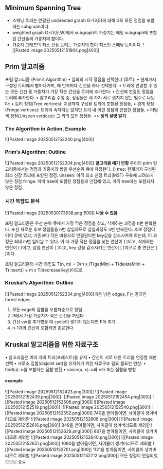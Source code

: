 ## Minimum Spanning Tree
- 스패닝 트리는 연결된 undirected graph G=(V,E)에 대해 G의 모든 정점을 포함하는 subgraph이다.
- weighted graph G=(V,E,W)에서 subgraph의 가중치는 해당 subgraph에 포함된 간선들의 가중치의 합이다.
- 가중치 그래프의 최소 신장 트리는 가중치의 합이 최소인 스패닝 트리이다.
![[Pasted image 20250512151904.png|400]]
## Prim 알고리즘
프림 알고리즘 (Prim’s Algorithm)
•	임의의 시작 정점을 선택한다 (루트).
•	현재까지 구성된 트리에서 뻗어나가며, 매 반복마다 간선을 하나 선택한다.
	•	트리에 연결할 수 있는 모든 간선 중 가중치가 가장 작은 간선을 트리에 추가한다.
	•	간선에 연결된 정점을 트리에 추가한다.
•	알고리즘 수행 중, 정점들은 세 가지 서로 겹치지 않는 범주로 나뉜다:
	•	트리 정점(Tree vertices): 지금까지 구성된 트리에 포함된 정점들,
	•	경계 정점(Fringe vertices): 트리에 속하지는 않지만 트리 내 어떤 정점과 인접한 정점들,
	•	미탐색 정점(Unseen vertices): 그 외의 모든 정점들. => **정의 설명 알기**
### The Algorithm in Action, Example
![[Pasted image 20250512152240.png|400]]
### Prim’s Algorithm: Outline
![[Pasted image 20250512152304.png|400]]
**알고리즘 얘기 안함**
우리의 prim 알고리즘에서는 정점과 가중치의 쌍을 우선순위 큐에 저장한다. ()
tree: 현재까지 구성된 최소 신장 트리에 포함된 정점.
unseen: 아직 최소 신장 트리(MST) 구축에 고려되지 않은 정점
fringe: 이미 tree에 포함된 정점들과 인접해 있고, 아직 tree에는 포함되지 않은 정점.
### 시간 복잡도 분석
![[Pasted image 20250530173638.png|500]]
**나올 수 있음**

프림 알고리즘은 우선 순위 큐에서 가장 작은 정점을 찾고, 삭제하는 과정을 n번 반복한다.
또한 새로운 후보 정점들을 n번 삽입하므로 삽입과정도 n번 반복한다.
후보 정점이 이미 큐에 있고, 기존보다 작은 비용으로 연결된다면 key값을 감소시켜야 하는데, 이 과정은 최대 m번 일어날 수 있다.
이 때 가장 작은 정점을 찾는 연산이 (  )이고, 삭제하는 연산이 (  )이고, 삽입 연산이 (  )이고, key 값을 감소시키는 연산이 (  )이므로 총 연산은 (  )이다.

프림 알고리즘의 시간 복잡도 T(n, m) = O(n x (T(getMin) + T(deleteMin) + T(insert)) + m x T(decreaseKey))이므로
### Kruskal’s Algorithm: Outline
![[Pasted image 20250512152334.png|400]]
R은 남은 edges, F는 결과인 forest edges
1. 모든 edge의 집합을 오름차순으로 정렬
2. R에서 가장 가중치가 작은 간선을 꺼낸다
3. 간선 vw를 추가했을 때 cycle이 생기지 않는다면 F에 추가
4. n-1개의 간선이 포함되면 종료한다.
## Kruskal 알고리즘을 위한 자료구조
•	알고리즘은 여러 개의 트리(포레스트)를 유지
•	간선이 서로 다른 트리를 연결할 때만 선택
•	서로소 집합(disjoint set)을 유지하기 위한 자료구조 필요
필요한 연산:
	•	find(u): u를 포함하는 집합 반환
	•	union(u, v): u와 v가 속한 집합을 병합

#### example
![[Pasted image 20250512152423.png|300]]
![[Pasted image 20250512152439.png|300]]
![[Pasted image 20250512152454.png|300]]
![[Pasted image 20250512152506.png|300]]
![[Pasted image 20250512152519.png|300]]
![[Pasted image 20250512152540.png|300]]
![[Pasted image 20250512152552.png|300]]
740을 받아들이면, 사이클이 생겨버리므로 제외함
![[Pasted image 20250512152606.png|300]]
![[Pasted image 20250512152616.png|300]]
849을 받아들이면, 사이클이 생겨버리므로 제외함
![[Pasted image 20250512152629.png|300]]
867을 받아들이면, 사이클이 생겨버리므로 제외함
![[Pasted image 20250512152640.png|300]]
![[Pasted image 20250512152651.png|300]]
1090을 받아들이면, 사이클이 생겨버리므로 제외함
![[Pasted image 20250512152701.png|300]]
1121을 받아들이면, 사이클이 생겨버리므로 제외함
![[Pasted image 20250512152712.png|300]]
모든 정점이 연결되었으므로 종료